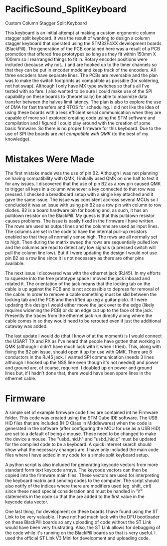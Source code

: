 # PacificSound_SplitKeyboard
Custom Column Stagger Split Keyboard

This keyboard is an initial attempt at making a custom ergonomic column stagger split keyboard. It was the result of wanting to design a column stagger keyboard that operated using the STM32F4XX development boards (BlackPill). The generation of the PCB contained here was a result of a PCB promotion that offered free prototypes so long as they fit within 150mm X 100mm so I rearranged things to fit in. Rotary encoder positions were included (because why not...) and are hooked up to the timer channels so that they can be put in encoder mode and keep track of the encoders. All three encoders have separate lines. The PCBs are reversable and the plan was to make the switch footprints as compatible as possible (for soldering, not hot swap). Although I only have MX type switches so that's all I've tested with so fare. I also wanted to be sure I could make use of the SPI capability on these boards to (theoretically) be able to maximize data transfer between the halves limit latency. The plan is also to explore the use of DMA for fast transfers and RTOS for scheduling. I did not like the idea of using these boards with a less efficient serial communication when they are capable of more so I explored creating code using the STM software and compilation and I figured I could play around with the creation of some basic firmware. So there is no proper firmware for this keyboard. Due to the use of SPI the boards are _not compatible with QMK_ (to the best of my knowledge).

# Mistakes Were Made
The first mistake made was the use of pin B2. Although I was not planning on having compatibility with QMK, I initially used QMK on one half to test it for any issues. I discovered that the use of pin B2 as a row pin caused QMK to trigger all keys in a column whenever a key connected to that row was pressed. I checked a breadboard setup with a single key attached and it gave the same issue. The issue was consistent accross several MCUs so I concluded it was an issue with using pin B2 as a row pin with column to row diodes. B2 is a board hardware pin for booting and, as such, it has an pulldown resistor on the BlackPill. My guess is that this pulldown resistor causes problems. The issue is easily fixed in the firmware I have written. The rows are used as output lines and the columns are used as input lines. The columns are set in the code to have the internal pull-up resistors enabled so that they all normally sense high. The rows are all normally set to high. Then during the matrix sweep the rows are sequentially pulled low and the columns are read to detect any low signals (a pressed switch will pull the column line low). But if I were updating the design I would not use pin B2 as a row line since it is not necessary as there are other pins available.

The next issue I discovered was with the ethernet jack (RJ45). In my efforts to squeeze into the free prototype space I moved the jack inboard and rotated it. The orientation of the jack means that the locking tab on the cable is up against the PCB and is not accessible to depress for removal of the cable. In order to remove a cable something must be slid between the locking tab and the PCB and then lifted up (eg a guitar pick). If I were updating this design I would either move the jack over to the edge (likely requires widening the PCB) or do an edge cut up to the face of the jack. Presently the traces from the ethernet jack run directly along where the cable comes in so they would need to be rerouted even if just the additional cutaway was added.

The last update I would do (that I know of at the moment) is I would connect the USART TX and RX as I've heard that people have gotten that working in QMK (although I didn't have much luck with it when I tried). This, along with fixing the B2 pin issue, should open it up for use with QMK. There are 8 conductors in the RJ45 jack. I wanted SPI communication (needs 3 lines although I hooked up the NSS line even though it's not needed) and power and ground are, of course, required. I doubled up on power and ground lines but, if I hadn't done that, there would have been spare lines in the ethernet cable.

# Firmware

A simple set of example firmware code files are contained int he Firmware folder. This code was created using the STM Cube IDE software. The USB HID files that are included (HID Class in Middlewares) when the code is generated in the software (after configuring the MCU for use as a USB HID) are set to a default of being a mouse. These need to be changed to make the device a mouse. The "usbd_hid.h" and "usbd_hid.c" must be updated for the compiled code to be a keyboard. A quick internet search should show what the necessary changes are. I have only included the main code files where I have added in my code for a simple split keyboard setup.

A python script is also included for generating keycode vectors from more standard form text keycode arrays. The keycode vectors can then be copied into the firmware main files. These vectors are used for interpreting the keyboard matrix and sending codes to the computer. The script should also notify of the indices where there are modifiers used (eg. shift, ctrl) since these need special consideration and must be handled in "if" statements in the code so that the are added to the first value in the keycode data vector.

One last thing, for development on these boards I have found using the ST Link to be very valuable. I have not had much luck with the DFU bootloader on these BlackPill boards so any uploading of code without the ST Link would have been very frustrating. Also, the ST Link allows for debugging of the code while it's running on the BlackPill boards so that is very useful. I used the official ST Link V3 Mini for development and uploading code.
